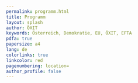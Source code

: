 ```yaml
---
permalink: programm.html
title: Programm
layout: splash
author: ÖXIT
keywords: Österreich, Demokratie, EU, ÖXIT, EFTA
pdfa: true
papersize: a4
lang: de
colorlinks: true
linkcolor: red
pagenumbering: location=
author_profile: false
---
```


